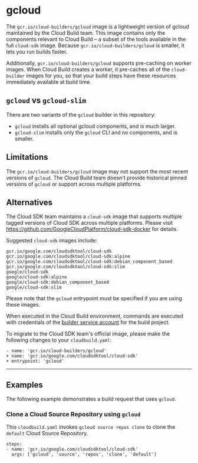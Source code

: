 # gcloud

The `gcr.io/cloud-builders/gcloud` image is a lightweight version of gcloud
maintained by the Cloud Build team. This image contains only the components
relevant to Cloud Build – a subset of the tools available in the full
`cloud-sdk` image. Because `gcr.io/cloud-builders/gcloud` is smaller, it lets
you run builds faster. 

Additionally, `gcr.io/cloud-builders/gcloud` supports pre-caching on worker
images. When Cloud Build creates a worker, it pre-caches all of the
`cloud-builder` images for you, so that your build steps have these resources
immediately available at build time.

## `gcloud` vs `gcloud-slim`

There are two variants of the `gcloud` builder in this repository:

* `gcloud` installs all optional gcloud components, and is much larger.
* `gcloud-slim` installs only the `gcloud` CLI and no components, and is
  smaller.

## Limitations

The `gcr.io/cloud-builders/gcloud` image may not support the most recent
versions of `gcloud`. The Cloud Build team doesn't provide historical pinned versions of
`gcloud` or support across multiple platforms.

## Alternatives

The Cloud SDK team maintains a `cloud-sdk` image that supports multiple tagged
versions of Cloud SDK across multiple platforms. Please visit
https://github.com/GoogleCloudPlatform/cloud-sdk-docker for details.

Suggested `cloud-sdk` images include:

    gcr.io/google.com/cloudsdktool/cloud-sdk
    gcr.io/google.com/cloudsdktool/cloud-sdk:alpine
    gcr.io/google.com/cloudsdktool/cloud-sdk:debian_component_based
    gcr.io/google.com/cloudsdktool/cloud-sdk:slim
    google/cloud-sdk
    google/cloud-sdk:alpine
    google/cloud-sdk:debian_component_based
    google/cloud-sdk:slim

Please note that the `gcloud` entrypoint must be specified if you are using these images.

When executed in the Cloud Build environment, commands are executed with
credentials of the [builder service
account](https://cloud.google.com/cloud-build/docs/permissions) for the build
project.

To migrate to the Cloud SDK team's official image, please make the following changes
to your `cloudbuild.yaml`:

```
- name: 'gcr.io/cloud-builders/gcloud'
+ name: 'gcr.io/google.com/cloudsdktool/cloud-sdk'
+ entrypoint: 'gcloud'
```

-------

## Examples

The following example demonstrates a build request that uses `gcloud`.

### Clone a Cloud Source Repository using `gcloud`

This `cloudbuild.yaml` invokes `gcloud source repos clone` to clone the
`default` Cloud Source Repository.

```
steps:
- name: 'gcr.io/google.com/cloudsdktool/cloud-sdk'
  args: ['gcloud', 'source', 'repos', 'clone', 'default']
```
